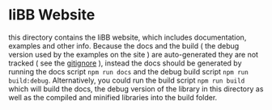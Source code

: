 # liBB Website

this directory contains the liBB website, which includes documentation, examples and other info. Because the docs and the build ( the debug version used by the examples on the site ) are auto-generated they are not tracked ( see the [gitignore](https://github.com/brangerbriz/liBB.js/blob/master/.gitignore) ), instead the docs should be generated by running the docs script `npm run docs` and the debug build script `npm run build:debug`. Alternatively, you could run the build script `npm run build` which will build the docs, the debug version of the library in this directory as well as the compiled and minified libraries into the build folder.
